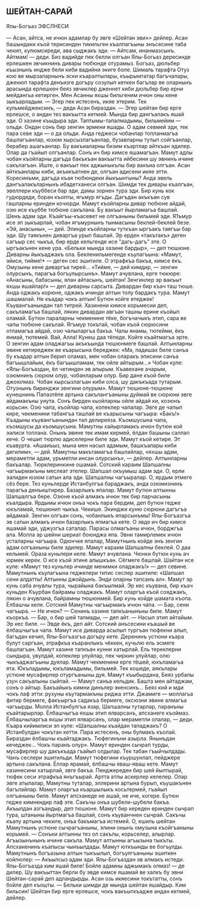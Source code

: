 ## ШЕЙТАН-САРАЙ

Ялы-Богъаз ЭФСЛНЕСИ

— Асан, айтса, не ичюн адамлар бу эвге «Шейтан эви»> дейлер.
Асан башындаки къой терисинден тикильген къалпагъыны энъсесине таба чекип, кулюмсиреди, ава сыджакъ эди.
— Айтсам, инанмазсынъ. Айтмам! — деди.
Биз вадийде пек белли олгъан Ялы-Богьаз дересинде ерлешкен эвчикнинъ дивары тюбюнде отурамыз. Богъаз, дюльбер къызнынъ индже бели киби вадийни экиге боле. Шималь тарафта Отуз кою ве мырзаларнынъ эски къаралтылары, къырымтатар багъчалары, дженюп тарафта денъизге догъру созулып кеткен багълар ве оларнынъ арасында ерлешкен беяз эвчиклер дженнет киби дюльбер бир ерни мейдангьа кетирген.
Мен Асанны яхшы бильгеним ичюн оны кене зыкъарладым.
— Эгер пек истесенъ, икяе этерим. Тек кульмейджексинъ, — деди Асан бираздан. — Эгер шейтан бир ерге ерлешсе, о андан тез вакъытта кетмей. Мында бир дангъалакъ яшай эди. О хазине къыдыра эди. Таптымы-тапалмадымы, бильмейим — ольди. Ондан сонъ бир зенгин эрмени яшады. О адам севмей эди, тек пара севе эди — о да ольди. Анда геджеси чобанлар топланмагъа башлагъанлар, юзюм хырсызлагъанлар, бузавларны тутып сойгъанлар, берабер ашагьанлар. Бу вакъиаларны бизим къартлар айткъан эдилер. Олар да гъайып олгъанлар. Сонъ ич бир кимсе яшамагъан. Мамут адлы чобан къойларны дагъда бакъкъан вакъытта ийбесини шу эвнинъ ичине сакълагъан. Иште, о вакъыт пек аджыныкълы бир вакъиа олгъан.
Асан айткъанлары киби, акъикъатнен де, олгъан адисени икяе этти. Коресинъми, дагъда къая тюбюндеки йыкъынтыны? Анда эвель дангъалакъларнынъ ибадетханеси олгъан. Шимди тек дивары къалгъан, эвеллери къуббеси бар эди, дамы зорнен тура эди.
Бир кунь кок гудюрдеди, боран къопты, ягьмур ягъды. Дагъдан акъкъан сув гашларны еринден кочюрди. Мамут къойларны дивар тюбюне айдай, озю исе къуббе тюбюне сакълана. Бу вакъыт йырламагьа башлай. Шенъ адам эди. Къайгъы-къасевет не олгъаныны бильмей эди. Я1ъмур исе эп зыкъарлай, чобан ягъмурнынъ тынмасыны беклей-беклей безе. «Эй, анасыны», — дей. Элинде къойларны туткъан ыргъакъ таягъы бар эди. Шу таякънен диваргъа урып башлай. Эр ерден «такътакъ» деген сагъыр сес чыкъа, бир ерде кельгенде исе "дагь-дагъ" эте. О ыргъакънен кене ура. «Бельки мында хазине бардыр», — деп тюшюне. Диварны йыкъаджакъ ола. Бекленильмегенде къулагъына: «Мамут, эйиси, тийме!* — деген сес эшитиле. О этрафкъа бакъа, кимсе ёкъ. Омузыны кене диваргъа тирей... «Тийме, — дей кимдир, — зенгин олурсынъ, парагъа богъулырсынъ».
Мамут ачувлана, ерге тюкюре: «Анасыны, бабасыны, ялан айтасынъ, шейтан! Зенгинлер эр вакъыт яхшы яшайлар!» — деп диварны сарсыта. Дивардан бир къач таш тюше. Анда оджакъ корюне, оджакъ ичинде алтын толу бардакъ тура. Мамут шашмалай. Не къадар чокъ алтын! Бутюн койге етеджек! Къувангъанындан тап титрей. Хазинени кимсе корьмесии деп, сакъламагъа башлай, лякин дивардан авгъан ташны ерине къойып оламай. Бутюн параларны чекменине тёке, богъчачыкъ этип, сара ве чалы тюбюне сакълай. Ягъмур токътай, чобан къой сюрюсини отламагъа айдай, озю чалыларгъа бакъа. Чалы янамы, тютейми, ёкъ янмай, тютемей. Вай, Алла! Кунеш даа тёпеде. Койге къайтмагъа эрте. О зенгин адам оладжагъы акъкъында тюшюнмеге башлай. Алтынларны эвине кетиреджек ве къарысына береджек: «Ма, падишах биле санъа бу къадар алтын берип оламаз, мен чобан оларакъ эписини санъа багъышлайым, ёкъ багъышламам, тек ойле айтырым...» Чобан куле: «Ялы-Богъаздан, ёл четинден эв алырым. Къавехане ачарым, озюмнинъ сюрюм олур, чобанларым олур. Бир дане къой биле джоюлмаз. Чобан хырсызлагъан киби олса, шу дакъкъада тутарым. Отузнынъ биринджи зенгини олурым». Мамут тюшюне-тюшюне кунешнинъ Папазтёпе артына сакълангъаныны дуймай ве сюрюни эвге айдамакъны унута. Сонъ бирден кьойларны ойле айдай ки, козюнъ корьсин. Озю чапа, къойлар чапа, копеклер чапалар.
Эвге де чапып кире, чекменини табангъа ташлай ве къарысыны чагъыра: «Бакъ!»
Къадыны къувангъанындан тап делиреяза. Къомшусына чапа, къомшусы да къомшусына. Мамутны хайырламакъ ичюн бутюн кой эалиси топлана. Онынъ эвине тек имам кирмей, ёлдан башыны саллап кече. О чешит тюрлю адиселерни биле эди.
Мамут къой кетире. Эт къавурта. «Ашаиъыз, мына мен насыл адамым, башкъалары киби дегилим», — дей.
Мамутны макътамагъа башлайлар, «яхшы адам, мераметли адам, урьметли инсан олурсынъ», — дейлер. Алтынларны бакъалар. Тюрклеринкине ошамай. Сотский караим Шапшалны чагъырмакъны меслеат этелер. Шапшал окъумыш адам эди. О, ерли эалиден юзюм сатын ала эди.
Шапшалны чагъыралар. О, ярдым этмеге сёз бере. Тез куньлерде Истанбулгъа бараджакъ, анда озюмизнинъ парагъа денъиштирер. Базарлыкъ япалар. Мамут бутюн алтынны Шапшалгъа бере. Озюне къой алмакъ ичюн тек бир парчасыны къалдыра. Ярдымы ичюн онъа чокъ пара бердим, деп бутюн гедже юкъламай, тюшюнип чыкъа. Чекише.
Экинджи куню сюрюни дагъгъа айдамай. Зенгин олгъан сонъ, чобанлыкъ япарсынъмы! Ялы-Богъазгъа эв сатын алмакъ ичюн базарлыкъ япмагъа кете. О эвде ич бир кимсе яшамай эди, уджузгъа саталар. Парасы олмагъаны ичюн, борджгъа ала. Молла эр шейни шериат боюнджа япа. Эвни тамирлемек ичюн усталарны чагъыра. Одюнчке япалар, Мамутнынъ койде энъ зенгин адам олгъаныны биле эдилер.
Мамут караим Шапшалны беклей. О даа кельмей. Ораза куньлери келе. Мамут ачувлана. Чюнки бутюн кунь ач юрмек керек. О исе къой этине алышкъан. Сёгмеге башлай. Шайтан исе куле: «Мамут тез куньлер ичинде менимки оладжакъ!» — деп севине.
Мамутнынъ къулагъына геджелери титис сеслер эшитиле: «Шапшал сени алдатты! Алтынны джойдынъ. Энди оларны тапсанъ ал».
Мамут эр кунь саба ачувлы тура, чырайына бакъылмай. Эр кес къувана, бир къач куньден Къурбан байрамы оладжакъ. Мамут оларгъа къой сояджакъ, лякин о ачувлана, байрамны тюшюнмей.
Бир кунь койде шамата къопа. Ёлбашчы келе. Сотский Мамутны чагъырмакъ ичюн чапа.
— Бар, сени чагъыра.
— Не ичюн?
— Сенинъ хазине тапкъанынъны биле.
Мамут къоркъа.
— Бар, о бир шей тапмады, — деп айт.
— Насыл этип айтайым. Эр кес биле.
— Эвде ёкъ, деп айт.
Сотский анъсесини къашый ве ёлбашчыгъа чапа.
Мамут исе диварда асылып тургъан тюфекни алып, багъдан кечип, Ялы-Богъазгъа догъру кете.
Деренинъ устюни къара булут саргъан, этрафкъа къаранлыкъ чёккен, кучьлю ель эсмеге башлагъан. Мамут хазине тапкъан кунни хатырлай. Ель тереклерни сындыра, увулдай, копеклер улуйлар, пек чиркин улуйлар, олю чыкъаджагъыны дуялар.
Мамут чекменини ерге тёшей, юкъламагьа ята. Юкъладымы, юкъламадымы, бильмей. Тек кошеде, аякълары устюне мусафирлер отургъаныны дуя. Мамут къыбырдана, Беяз урбалы узун сакъалыны сыйпай.
— Мамут санъа кельдик. Башта мен айтаджам, сонъ о айтыр. Бакъайыкъ кимни динълер экенсинъ...
Беяз кий и мди чокъ лаф этти: рухуны къутармакъны риджа этти. Джамиге — моллагьа фитир бермеге, факъыргъа садакъа бермеге, оксюзни эвине алмагъа чагъырды. Молла Истанбулгъа язар, Шапшалны тутарлар, паранъны къайтарырлар. Ёлбашчыгъа яхшы этип ялварсанъ, апсханеге къоймаз. Ёлбашчыларгъа яхшы этип ялварсанъ, олар мераметли олалар, — деди.
Къара кийимлиси эп куле: «Шапшалны къайдан тападжакъ? О Истанбулдан чокътан кетти. Пара истесенъ, оны булмакъ къолай. Бираздан ёлбашчы къайтаджакъ. Тюфегинъни азырла. Янынъдан кечеджек... Чокъ паранъ олур».
Мамут еринден сычрап турды, мусафирлер шу дакъкъада гъайып олдылар. Тек табан гъыйчылдады. Чанъ сеслери эшитильди. Мамут тюфегини къуршунлап, пейджере артына сакълана. Ёллар ярамай, ёлбашчы яваш-яваш кете. Мамут хазинесини хатырлай, эвге бакъа. Пенджереден бир шей йылтырай, тюфек сеси этрафкъа янъгъырай. Артта атлы аскерлер келелер. Олар эвге атылалар, Мамутны туталар, эллерини артына бурып, къушакънен багълайлар. Мамут оларгъа къаршылыкъ косьтермей, гъайып олгъаныны биле.
Мамут апсханеде не ашай, не иче, когере. Бутюн гедже кимнендир лаф эте. Сакъчы онъа шубели-шубели бакъа. Акъылдан азгъандыр, деп тюшюне. Мамут бир кереден еринден сычрап тура, штаныны йыртмагъа башлай, сонъ къуванчнен сычрай. Сакъчы къапу артына чекиле, онъа бакъмагъа истемей. О, ешиль шейтан Мамутнынъ устюне сычрагъаныны, элини онынъ омузына къойгъаныны корьмей.
— Сонъки алтынны тез ол сакълы, корьселер, алырлар. Агъызынънынъ ичине сакъла.
Мамут алтынны агъызына тыкъты. Апсханенинъ къапысы чынъылдады. Мамут юткъынды ве богъулды.
Мамутнынъ богъазына алтын тыкъылып, богъулгъаныны эшиткен койлюлер:
— Акъылсыз адам эди. Ялы-Богъаздан эв алмакъ истеди. Ялы-Богъазда ким яшай биле! Бойле адамны аджымакъ олмаз! — де дилер.
Шу вакъыттан берли бу эвде кимсе яшамай ве халкъ бу эвни Шейтан-сарай деп адландырды.
Асан озь икяесини токътатты, сонъ бойле деп къошты.
— Бельки шимди де мында шейтан яшайдыр. Ким бильсин! Шейтан бир ерге ерлешсе, чокъ вакъыткъадже андан кетмей, дейлер. 
